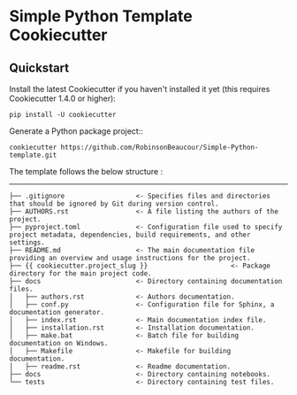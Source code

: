 # Simple Python Template Cookiecutter

## Quickstart

Install the latest Cookiecutter if you haven't installed it yet (this requires
Cookiecutter 1.4.0 or higher):

    pip install -U cookiecutter

Generate a Python package project::

    cookiecutter https://github.com/RobinsonBeaucour/Simple-Python-template.git

The template follows the below structure :

------------

    ├── .gitignore                  <- Specifies files and directories that should be ignored by Git during version control.
    ├── AUTHORS.rst                 <- A file listing the authors of the project.
    ├── pyproject.toml              <- Configuration file used to specify project metadata, dependencies, build requirements, and other settings.
    ├── README.md                   <- The main documentation file providing an overview and usage instructions for the project.
    ├── {{ cookiecutter.project_slug }}                     <- Package directory for the main project code.
    ├── docs                        <- Directory containing documentation files.
    │   ├── authors.rst             <- Authors documentation.
    │   ├── conf.py                 <- Configuration file for Sphinx, a documentation generator.
    │   ├── index.rst               <- Main documentation index file.
    │   ├── installation.rst        <- Installation documentation.
    │   ├── make.bat                <- Batch file for building documentation on Windows.
    │   ├── Makefile                <- Makefile for building documentation.
    │   ├── readme.rst              <- Readme documentation.
    ├── docs                        <- Directory containing notebooks.    
    └── tests                       <- Directory containing test files.